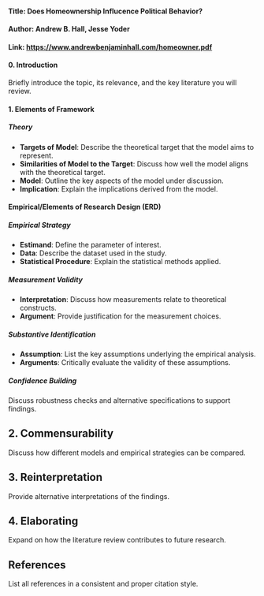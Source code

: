 #### Title: Does Homeownership Influcence Political Behavior?
#### Author: Andrew B. Hall, Jesse Yoder
#### Link: https://www.andrewbenjaminhall.com/homeowner.pdf

#### 0. Introduction
Briefly introduce the topic, its relevance, and the key literature you will review.

#### 1. Elements of Framework
##### Theory
- **Targets of Model**: Describe the theoretical target that the model aims to represent.
- **Similarities of Model to the Target**: Discuss how well the model aligns with the theoretical target.
- **Model**: Outline the key aspects of the model under discussion.
- **Implication**: Explain the implications derived from the model.

#### Empirical/Elements of Research Design (ERD)
##### Empirical Strategy
- **Estimand**: Define the parameter of interest.
- **Data**: Describe the dataset used in the study.
- **Statistical Procedure**: Explain the statistical methods applied.

##### Measurement Validity
- **Interpretation**: Discuss how measurements relate to theoretical constructs.
- **Argument**: Provide justification for the measurement choices.

##### Substantive Identification
- **Assumption**: List the key assumptions underlying the empirical analysis.
- **Arguments**: Critically evaluate the validity of these assumptions.

##### Confidence Building
Discuss robustness checks and alternative specifications to support findings.

## 2. Commensurability
Discuss how different models and empirical strategies can be compared.

## 3. Reinterpretation
Provide alternative interpretations of the findings.

## 4. Elaborating
Expand on how the literature review contributes to future research.

## References
List all references in a consistent and proper citation style.
